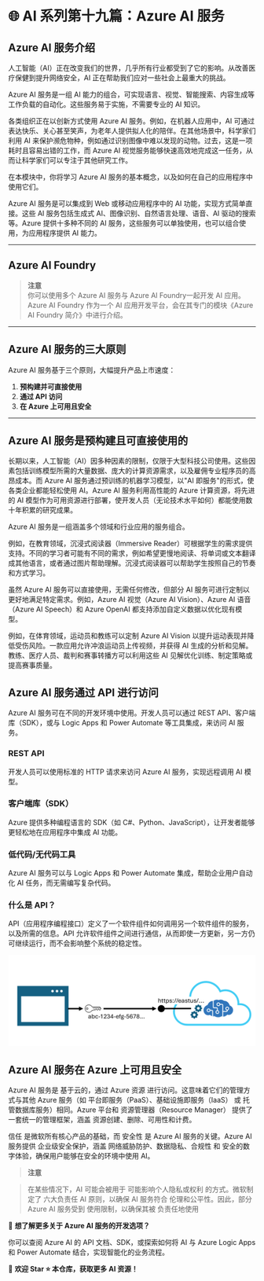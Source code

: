 # 🌐 AI 系列第十九篇：Azure AI 服务


## Azure AI 服务介绍

人工智能（AI）正在改变我们的世界，几乎所有行业都受到了它的影响。从改善医疗保健到提升网络安全，AI 正在帮助我们应对一些社会上最重大的挑战。

Azure AI 服务是一组 AI 能力的组合，可实现语言、视觉、智能搜索、内容生成等工作负载的自动化。这些服务易于实施，不需要专业的 AI 知识。

各类组织正在以创新方式使用 Azure AI 服务。例如，在机器人应用中，AI 可通过表达快乐、关心甚至笑声，为老年人提供拟人化的陪伴。在其他场景中，科学家们利用 AI 来保护濒危物种，例如通过识别图像中难以发现的动物。过去，这是一项耗时且容易出错的工作，而 Azure AI 视觉服务能够快速高效地完成这一任务，从而让科学家们可以专注于其他研究工作。

在本模块中，你将学习 Azure AI 服务的基本概念，以及如何在自己的应用程序中使用它们。


Azure AI 服务是可以集成到 Web 或移动应用程序中的 AI 功能，实现方式简单直接。这些 AI 服务包括生成式 AI、图像识别、自然语言处理、语音、AI 驱动的搜索等。Azure 提供十多种不同的 AI 服务，这些服务可以单独使用，也可以组合使用，为应用程序提供 AI 能力。

---

## Azure AI Foundry

> **注意**  
> 你可以使用多个 Azure AI 服务与 Azure AI Foundry一起开发 AI 应用。Azure AI Foundry 作为一个 AI 应用开发平台，会在其专门的模块《Azure AI Foundry 简介》中进行介绍。

---

## Azure AI 服务的三大原则

Azure AI 服务基于三个原则，大幅提升产品上市速度：

1. **预构建并可直接使用**
2. **通过 API 访问**
3. **在 Azure 上可用且安全**

---

## Azure AI 服务是预构建且可直接使用的

长期以来，人工智能（AI）因多种因素的限制，仅限于大型科技公司使用。这些因素包括训练模型所需的大量数据、庞大的计算资源需求，以及雇佣专业程序员的高昂成本。而 Azure AI 服务通过预训练的机器学习模型，以"AI 即服务"的形式，使各类企业都能轻松使用 AI。Azure AI 服务利用高性能的 Azure 计算资源，将先进的 AI 模型作为可用资源进行部署，使开发人员（无论技术水平如何）都能使用数十年积累的研究成果。

Azure AI 服务是一组涵盖多个领域和行业应用的服务组合。

例如，在教育领域，沉浸式阅读器（Immersive Reader）可根据学生的需求提供支持。不同的学习者可能有不同的需求，例如希望更慢地阅读、将单词或文本翻译成其他语言，或者通过图片帮助理解。沉浸式阅读器可以帮助学生按照自己的节奏和方式学习。

虽然 Azure AI 服务可以直接使用，无需任何修改，但部分 AI 服务可进行定制以更好地满足特定需求。例如，Azure AI 视觉（Azure AI Vision）、Azure AI 语音（Azure AI Speech）和 Azure OpenAI 都支持添加自定义数据以优化现有模型。

例如，在体育领域，运动员和教练可以定制 Azure AI Vision 以提升运动表现并降低受伤风险。一款应用允许冲浪运动员上传视频，并获得 AI 生成的分析和见解。教练、医疗人员、裁判和赛事转播方可以利用这些 AI 见解优化训练、制定策略或提高赛事质量。

## Azure AI 服务通过 API 进行访问

Azure AI 服务可在不同的开发环境中使用。开发人员可以通过 REST API、客户端库（SDK），或与 Logic Apps 和 Power Automate 等工具集成，来访问 AI 服务。

### REST API

开发人员可以使用标准的 HTTP 请求来访问 Azure AI 服务，实现远程调用 AI 模型。

### 客户端库（SDK）

Azure 提供多种编程语言的 SDK（如 C#、Python、JavaScript），让开发者能够更轻松地在应用程序中集成 AI 功能。

### 低代码/无代码工具

Azure AI 服务可以与 Logic Apps 和 Power Automate 集成，帮助企业用户自动化 AI 任务，而无需编写复杂代码。

### 什么是 API？

API（应用程序编程接口）定义了一个软件组件如何调用另一个软件组件的服务，以及所需的信息。API 允许软件组件之间进行通信，从而即使一方更新，另一方仍可继续运行，而不会影响整个系统的稳定性。

![](/learning-notes/materials/endpoints-keys.png)  

## Azure AI 服务在 Azure 上可用且安全

Azure AI 服务是 基于云的，通过 Azure 资源 进行访问。这意味着它们的管理方式与其他 Azure 服务（如 平台即服务（PaaS）、基础设施即服务（IaaS） 或 托管数据库服务）相同。Azure 平台和 资源管理器（Resource Manager） 提供了一套统一的管理框架，涵盖 资源创建、删除、可用性和计费。

信任 是微软所有核心产品的基础，而 安全性 是 Azure AI 服务的关键。Azure AI 服务提供 企业级安全保护，涵盖 网络威胁防护、数据隐私、合规性 和 安全的数字体验，确保用户能够在安全的环境中使用 AI。

> **注意**

> 在某些情况下，AI 可能会被用于 可能影响个人隐私或权利 的方式。微软制定了 六大负责任 AI 原则，以确保 AI 服务符合 伦理和公平性。因此，部分 Azure AI 服务受到 使用限制，以确保其被 负责任地使用

📌 **想了解更多关于 Azure AI 服务的开发选项？**

你可以查阅 Azure AI 的 API 文档、SDK，或探索如何将 AI 与 Azure Logic Apps 和 Power Automate 结合，实现智能化的业务流程。

📢 **欢迎 Star ⭐ 本仓库，获取更多 AI 资源！**